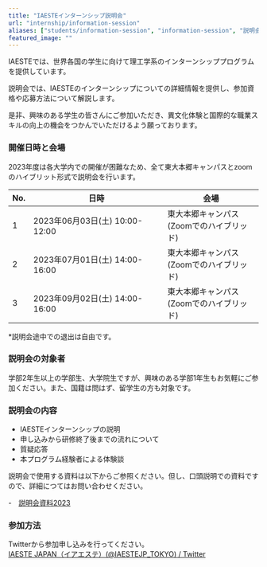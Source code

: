 ```yaml
---
title: "IAESTEインターンシップ説明会"
url: "internship/information-session"
aliases: ["students/information-session", "information-session", "説明会"]
featured_image: ""
---
```

IAESTEでは、世界各国の学生に向けて理工学系のインターンシッププログラムを提供しています。

説明会では、IAESTEのインターンシップについての詳細情報を提供し、参加資格や応募方法について解説します。

是非、興味のある学生の皆さんにご参加いただき、異文化体験と国際的な職業スキルの向上の機会をつかんでいただけるよう願っております。　　

### 開催日時と会場

2023年度は各大学内での開催が困難なため、全て東大本郷キャンパスとzoomのハイブリット形式で説明会を行います。

<div align="center">
  
| No. |  日時                          | 会場 |
| --- | ----------------------------- | ---- |
| 1   | 2023年06月03日(土) 10:00-12:00 | 東大本郷キャンパス  <br>(Zoomでのハイブリッド)|
| 2   | 2023年07月01日(土) 14:00-16:00 | 東大本郷キャンパス  <br>(Zoomでのハイブリッド) |
| 3   | 2023年09月02日(土) 14:00-16:00 | 東大本郷キャンパス  <br>(Zoomでのハイブリッド) |

</div>
*説明会途中での退出は自由です。

### 説明会の対象者

学部2年生以上の学部生、大学院生ですが、興味のある学部1年生もお気軽にご参加ください。また、国籍は問はず、留学生の方も対象です。

### 説明会の内容

- IAESTEインターンシップの説明
- 申し込みから研修終了後までの流れについて
- 質疑応答
- 本プログラム経験者による体験談

説明会で使用する資料は以下からご参照ください。但し、口頭説明での資料ですので、詳細につてはお問い合わせください。

-　[説明会資料2023](https://github.com/iaeste-japan/www/blob/e61e90bab1227ec1b46e5fdd61eba5e57f562c15/hugo/static/files/internship/information-session/briefing-slides-2023.pdf)

### 参加方法

Twitterから参加申し込みを行ってください。  
[IAESTE JAPAN（イアエステ）(@IAESTEJP_TOKYO) / Twitter](https://twitter.com/Iaeste_Tohoku/status/1667085662015684608)
